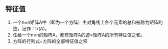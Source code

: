 ## 特征值

1. 一个n×n矩阵A中（即为一个方阵）主对角线上各个元素的总和被称为矩阵的迹，记作：tr(A)。
2. 任给一个n×n的矩阵A，都有矩阵A的迹=矩阵A的所有特征值之和。
3. 方阵的行列式=方阵的全部特征值之积